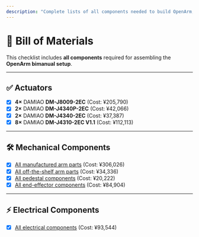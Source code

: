 ```yaml
---
description: "Complete lists of all components needed to build OpenArm, including mechanical parts, electronics, and off-the-shelf components."
---
```


# 🧩 Bill of Materials

This checklist includes **all components** required for assembling the **OpenArm bimanual setup**.

---

## ✅ Actuators

- [x] **4×** DAMIAO **DM-J8009-2EC** (Cost: ¥205,790)
- [x] **2×** DAMIAO **DM-J4340P-2EC** (Cost: ¥42,066)
- [x] **2×** DAMIAO **DM-J4340-2EC** (Cost: ¥37,387)
- [x] **8×** DAMIAO **DM-J4310-2EC V1.1** (Cost: ¥112,113)

---

## 🛠️ Mechanical Components

- [x] [All manufactured arm parts](arm-manufactured) (Cost: ¥306,026)
- [x] [All off-the-shelf arm parts](arm-off-the-shelf) (Cost: ¥34,336)
- [x] [All pedestal components](pedestal) (Cost: ¥20,222)
- [x] [All end-effector components](end-effector) (Cost: ¥84,904)

---

## ⚡ Electrical Components

- [x] [All electrical components](electrical) (Cost: ¥93,544)
